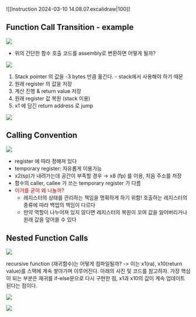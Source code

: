 ![[Instruction 2024-03-10 14.08.07.excalidraw|100]]

## Function Call Transition - example

![](https://i.imgur.com/AeEOISG.png)
- 위의 간단한 함수 호출 코드를 assembly로 변환하면 어떻게 될까?

![](https://i.imgur.com/V2q0j05.png)

1. Stack pointer 의 값을 -3 bytes 만큼 옮긴다. - stack에서 사용해야 하기 때문
2. 원래 register 의 값을 저장
3. 계산 진행 & return value 저장
4. 원래 register 값 복원 (stack 이용)
5. x1 에 담긴 return address 로 jump

![](https://i.imgur.com/C97RsJm.png)

## Calling Convention 

![](https://i.imgur.com/KeKc5iV.png)

* register 에 따라 정해져 있다
* temporary register: 자유롭게 이용가능
* x2(sp)가 내려가는데 공간이 부족할 경우 → x8 (fp) 를 이용, 처음 주소를 저장
* 함수의 caller, callee 가 쓰는 temporary register 가 다름
* <font color="#c00000">이거를 굳이 왜 나눌까?</font>
	* 레지스터의 상태를 관리하는 책임을 명확하게 하기 위함! 호출하는 레지스터의 종류에 따라 백업의 책임이 다르다
	* 만약 역할이 나누어져 있지 않다면 레지스터의 복원이 꼬여 값을 잃어버리거나 원래 값을 덮어쓸 수 있다

## Nested Function Calls

![](https://i.imgur.com/rURcqKJ.png)

recursive function (재귀함수)는 어떻게 컴파일될까?
-> 이는 x1(ra), x10(return value)를 스택에 계속 쌓아가며 이루어진다. 아래의 사진 및 코드를 참고하자. 가장 핵심이 되는 부분은 재귀를 if-else문으로 다시 구현한 점, x1과 x10의 값이 계속 업데이트 된다는 점이다.

![](https://i.imgur.com/bZunXzt.png)


![](https://i.imgur.com/dtY2T9y.png)
